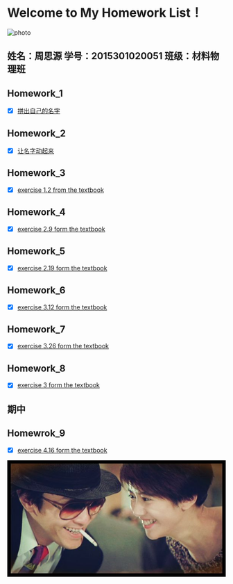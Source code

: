 # Welcome to My Homework List！
![photo](https://github.com/zhousiyuan12138/compuational_physics_N2015301020051/blob/master/1.jpg)
## 姓名：周思源 学号：2015301020051 班级：材料物理班

## Homework_1
- [x] [拼出自己的名字](https://github.com/zhousiyuan12138/compuational_physics_N2015301020051/blob/master/Exercise_01.md)

## Homework_2
- [x] [让名字动起来](https://github.com/zhousiyuan12138/compuational_physics_N2015301020051/blob/master/Exercise_02.md)

## Homework_3
- [x] [exercise 1.2 from the textbook](https://github.com/zhousiyuan12138/compuational_physics_N2015301020051/tree/master/Exercise%2003)

## Homework_4
- [x] [exercise 2.9 form the textbook](https://github.com/zhousiyuan12138/compuational_physics_N2015301020051/tree/master/Exercise%2004)

## Homework_5
- [x] [exercise 2.19 form the textbook](https://github.com/zhousiyuan12138/compuational_physics_N2015301020051/blob/master/Exercise%2005)

## Homework_6
- [x] [exercise 3.12 form the textbook](https://github.com/zhousiyuan12138/compuational_physics_N2015301020051/blob/master/Exercise%2006)

## Homework_7
- [x] [exercise 3.26 form the textbook](https://github.com/zhousiyuan12138/compuational_physics_N2015301020051/blob/master/Exercise%2007)

## Homework_8
- [x] [exercise 3 form the textbook](https://github.com/zhousiyuan12138/compuational_physics_N2015301020051/tree/master/Exercise%2008)

## 期中

## Homewrok_9
- [x] [exercise 4.16 form the textbook]()

![photo](https://github.com/zhousiyuan12138/compuational_physics_N2015301020051/blob/master/2.jpg)
